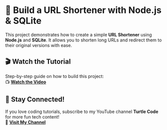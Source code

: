 # 🔗 Build a URL Shortener with Node.js & SQLite

This project demonstrates how to create a simple **URL Shortener** using **Node.js** and **SQLite**. It allows you to shorten long URLs and redirect them to their original versions with ease.

## 🎬 Watch the Tutorial  
Step-by-step guide on how to build this project:  
📺 **[Watch the Video](https://youtu.be/M_7YmNXvXxI)**  

## 📢 Stay Connected!  
If you love coding tutorials, subscribe to my YouTube channel **Turtle Code** for more fun tech content!  
📌 **[Visit My Channel](https://www.youtube.com/@TurtleCode)**

